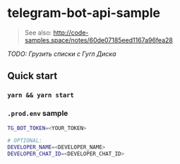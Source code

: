 # telegram-bot-api-sample

> See also: http://code-samples.space/notes/60de07185eed1167a96fea28

_TODO: Грузить списки с Гугл Диска_

## Quick start

### `yarn && yarn start`

### `.prod.env` sample

```bash
TG_BOT_TOKEN=<YOUR_TOKEN>

# OPTIONAL:
DEVELOPER_NAME=<DEVELOPER_NAME>
DEVELOPER_CHAT_ID=<DEVELOPER_CHAT_ID>
```
